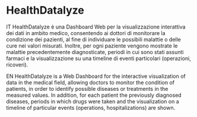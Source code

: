 # HealthDatalyze

IT
HealthDatalyze è una Dashboard Web per la visualizzazione interattiva dei dati in ambito medico, consentendo ai dottori di monitorare la condizione dei pazienti, al fine di individuare le possibili malattie o delle cure nei valori misurati. Inoltre, per ogni paziente vengono mostrate le malattie precedentemente diagnosticate, periodi in cui sono stati assunti farmaci e la visualizzazione su una timeline di eventi particolari (operazioni, ricoveri).

EN
HealthDatalyze is a Web Dashboard for the interactive visualization of data in the medical field, allowing doctors to monitor the condition of patients, in order to identify possible diseases or treatments in the measured values. In addition, for each patient the previously diagnosed diseases, periods in which drugs were taken and the visualization on a timeline of particular events (operations, hospitalizations) are shown.
